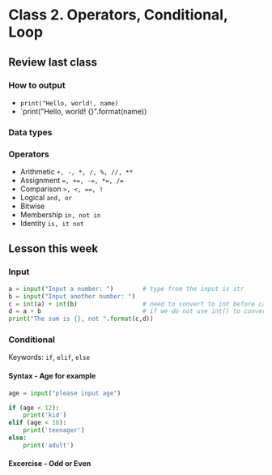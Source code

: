 # Class 2. Operators, Conditional, Loop

## Review last class

### How to output

* `print("Hello, world!, name)`
* `print("Hello, world! {}".format(name))

### Data types

### Operators

* Arithmetic `+, -, *, /, %, //, **`
* Assignment `=, +=, -=, *=, /=`
* Comparison `>, <, ==, !`
* Logical `and, or`
* Bitwise
* Membership `in, not in`
* Identity `is, it not`

## Lesson this week

### Input

```python
a = input("Input a number: ")        # type from the input is str
b = input("Input another number: ")
c = int(a) + int(b)                  # need to convert to int before calculating
d = a + b                            # if we do not use int() to convert
print("The sum is {}, not ".format(c,d))
```

### Conditional

Keywords: `if`, `elif`, `else`

#### Syntax - Age for example

```python
age = input("please input age")

if (age < 12):
    print('kid')
elif (age < 18):
    print('teenager')
else:
    print('adult')
```

#### Excercise - Odd or Even